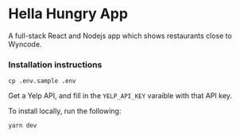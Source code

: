 # Hella Hungry App

A full-stack React and Nodejs app which shows restaurants close to Wyncode.

### Installation instructions

```
cp .env.sample .env
```

Get a Yelp API, and fill in the `YELP_API_KEY` varaible with that API key.

To install locally, run the following:

```
yarn dev
```
